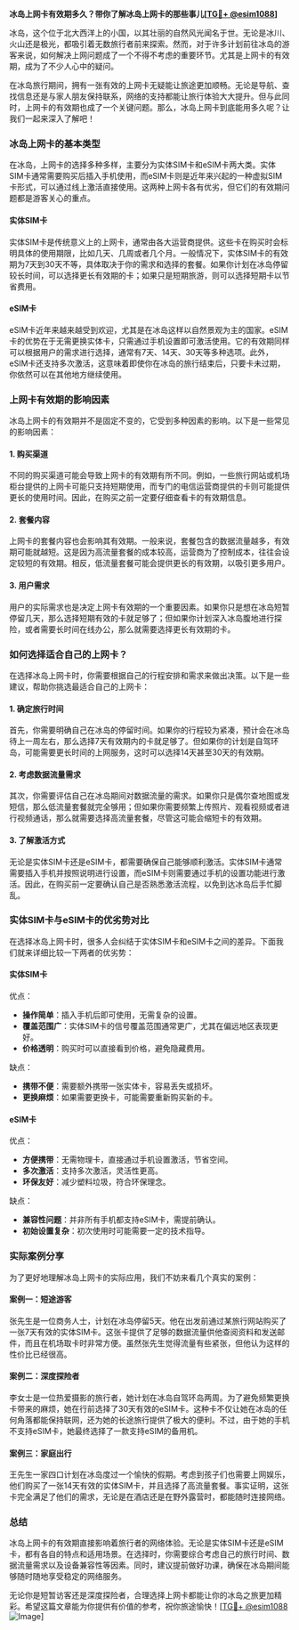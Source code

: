 **冰岛上网卡有效期多久？带你了解冰岛上网卡的那些事儿[[TG💪+ @esim1088](https://t.me/s/esim1088)]**

冰岛，这个位于北大西洋上的小国，以其壮丽的自然风光闻名于世。无论是冰川、火山还是极光，都吸引着无数旅行者前来探索。然而，对于许多计划前往冰岛的游客来说，如何解决上网问题成了一个不得不考虑的重要环节。尤其是上网卡的有效期，成为了不少人心中的疑问。

在冰岛旅行期间，拥有一张有效的上网卡无疑能让旅途更加顺畅。无论是导航、查找信息还是与家人朋友保持联系，网络的支持都能让旅行体验大大提升。但与此同时，上网卡的有效期也成了一个关键问题。那么，冰岛上网卡到底能用多久呢？让我们一起来深入了解吧！

### 冰岛上网卡的基本类型

在冰岛，上网卡的选择多种多样，主要分为实体SIM卡和eSIM卡两大类。实体SIM卡通常需要购买后插入手机使用，而eSIM卡则是近年来兴起的一种虚拟SIM卡形式，可以通过线上激活直接使用。这两种上网卡各有优劣，但它们的有效期问题都是游客关心的重点。

#### 实体SIM卡
实体SIM卡是传统意义上的上网卡，通常由各大运营商提供。这些卡在购买时会标明具体的使用期限，比如几天、几周或者几个月。一般情况下，实体SIM卡的有效期为7天到30天不等，具体取决于你的需求和选择的套餐。如果你计划在冰岛停留较长时间，可以选择更长有效期的卡；如果只是短期旅游，则可以选择短期卡以节省费用。

#### eSIM卡
eSIM卡近年来越来越受到欢迎，尤其是在冰岛这样以自然景观为主的国家。eSIM卡的优势在于无需更换实体卡，只需通过手机设置即可激活使用。它的有效期同样可以根据用户的需求进行选择，通常有7天、14天、30天等多种选项。此外，eSIM卡还支持多次激活，这意味着即使你在冰岛的旅行结束后，只要卡未过期，你依然可以在其他地方继续使用。

### 上网卡有效期的影响因素

冰岛上网卡的有效期并不是固定不变的，它受到多种因素的影响。以下是一些常见的影响因素：

#### 1. 购买渠道
不同的购买渠道可能会导致上网卡的有效期有所不同。例如，一些旅行网站或机场柜台提供的上网卡可能只支持短期使用，而专门的电信运营商提供的卡则可能提供更长的使用时间。因此，在购买之前一定要仔细查看卡的有效期信息。

#### 2. 套餐内容
上网卡的套餐内容也会影响其有效期。一般来说，套餐包含的数据流量越多，有效期可能就越短。这是因为高流量套餐的成本较高，运营商为了控制成本，往往会设定较短的有效期。相反，低流量套餐可能会提供更长的有效期，以吸引更多用户。

#### 3. 用户需求
用户的实际需求也是决定上网卡有效期的一个重要因素。如果你只是想在冰岛短暂停留几天，那么选择短期有效的卡就足够了；但如果你计划深入冰岛腹地进行探险，或者需要长时间在线办公，那么就需要选择更长有效期的卡。

### 如何选择适合自己的上网卡？

在选择冰岛上网卡时，你需要根据自己的行程安排和需求来做出决策。以下是一些建议，帮助你挑选最适合自己的上网卡：

#### 1. 确定旅行时间
首先，你需要明确自己在冰岛的停留时间。如果你的行程较为紧凑，预计会在冰岛待上一周左右，那么选择7天有效期内的卡就足够了。但如果你的计划是自驾环岛，可能需要更长时间的上网服务，这时可以选择14天甚至30天的有效期。

#### 2. 考虑数据流量需求
其次，你需要评估自己在冰岛期间对数据流量的需求。如果你只是偶尔查地图或发短信，那么低流量套餐就完全够用；但如果你需要频繁上传照片、观看视频或者进行视频通话，那么就需要选择高流量套餐，尽管这可能会缩短卡的有效期。

#### 3. 了解激活方式
无论是实体SIM卡还是eSIM卡，都需要确保自己能够顺利激活。实体SIM卡通常需要插入手机并按照说明进行设置，而eSIM卡则需要通过手机的设置功能进行激活。因此，在购买前一定要确认自己是否熟悉激活流程，以免到达冰岛后手忙脚乱。

### 实体SIM卡与eSIM卡的优劣势对比

在选择冰岛上网卡时，很多人会纠结于实体SIM卡和eSIM卡之间的差异。下面我们就来详细比较一下两者的优劣势：

#### 实体SIM卡
优点：
- **操作简单**：插入手机后即可使用，无需复杂的设置。
- **覆盖范围广**：实体SIM卡的信号覆盖范围通常更广，尤其在偏远地区表现更好。
- **价格透明**：购买时可以直接看到价格，避免隐藏费用。

缺点：
- **携带不便**：需要额外携带一张实体卡，容易丢失或损坏。
- **更换麻烦**：如果需要更换卡，可能需要重新购买新的卡。

#### eSIM卡
优点：
- **方便携带**：无需物理卡，直接通过手机设置激活，节省空间。
- **多次激活**：支持多次激活，灵活性更高。
- **环保友好**：减少塑料垃圾，符合环保理念。

缺点：
- **兼容性问题**：并非所有手机都支持eSIM卡，需提前确认。
- **初始设置复杂**：初次使用时可能需要一定的技术指导。

### 实际案例分享

为了更好地理解冰岛上网卡的实际应用，我们不妨来看几个真实的案例：

#### 案例一：短途游客
张先生是一位商务人士，计划在冰岛停留5天。他在出发前通过某旅行网站购买了一张7天有效的实体SIM卡。这张卡提供了足够的数据流量供他查阅资料和发送邮件，而且在机场取卡时非常方便。虽然张先生觉得流量有些紧张，但他认为这样的性价比已经很高。

#### 案例二：深度探险者
李女士是一位热爱摄影的旅行者，她计划在冰岛自驾环岛两周。为了避免频繁更换卡带来的麻烦，她在行前选择了30天有效的eSIM卡。这种卡不仅让她在冰岛的任何角落都能保持联网，还为她的长途旅行提供了极大的便利。不过，由于她的手机不支持eSIM卡，她最终选择了一款支持eSIM的备用机。

#### 案例三：家庭出行
王先生一家四口计划在冰岛度过一个愉快的假期。考虑到孩子们也需要上网娱乐，他们购买了一张14天有效的实体SIM卡，并且选择了高流量套餐。事实证明，这张卡完全满足了他们的需求，无论是在酒店还是在野外露营时，都能随时连接网络。

### 总结

冰岛上网卡的有效期直接影响着旅行者的网络体验。无论是实体SIM卡还是eSIM卡，都有各自的特点和适用场景。在选择时，你需要综合考虑自己的旅行时间、数据流量需求以及设备兼容性等因素。同时，建议提前做好功课，确保在冰岛期间能够随时随地享受稳定的网络服务。

无论你是短暂访客还是深度探险者，合理选择上网卡都能让你的冰岛之旅更加精彩。希望这篇文章能为你提供有价值的参考，祝你旅途愉快！[[TG💪+ @esim1088](https://t.me/s/esim1088) ![Image](https://i.postimg.cc/4NQfJmqS/Snipaste-2025-05-13-00-14-12.png)]